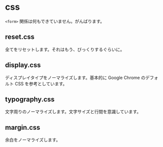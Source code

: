 # css

`<form>` 関係は何もできていません。がんばります。

## reset.css

全てをリセットします。それはもう、びっくりするぐらいに。

## display.css

ディスプレイタイプをノーマライズします。基本的に Google Chrome のデフォルト CSS を参考としています。

## typography.css

文字周りのノーマライズします。文字サイズと行間を意識しています。

## margin.css

余白をノーマライズします。

